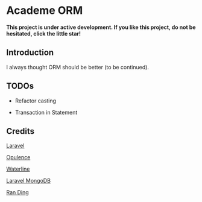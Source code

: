 # Academe ORM

**This project is under active development. If you like this project, do not be hesitated, click the little star!**


## Introduction

I always thought ORM should be better (to be continued).


## TODOs

* Refactor casting

* Transaction in Statement


## Credits

[Laravel](https://github.com/laravel/framework)

[Opulence](https://github.com/opulencephp/Opulence)

[Waterline](https://github.com/balderdashy/waterline)

[Laravel MongoDB](https://github.com/jenssegers/laravel-mongodb)

[Ran Ding](https://github.com/randing89)
